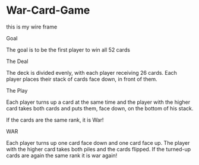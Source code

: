 # War-Card-Game
this is my wire frame

Goal

The goal is to be the first player to win all 52 cards

The Deal

The deck is divided evenly, with each player receiving 26 cards. Each player places their stack of cards face down, in front of them.

The Play

Each player turns up a card at the same time and the player with the higher card takes both cards and puts them, face down, on the bottom of his stack.

If the cards are the same rank, it is War!

WAR

Each player turns up one card face down and one card face up. The player with the higher card takes both piles and the cards flipped. If the turned-up cards are again the same rank it is war again!